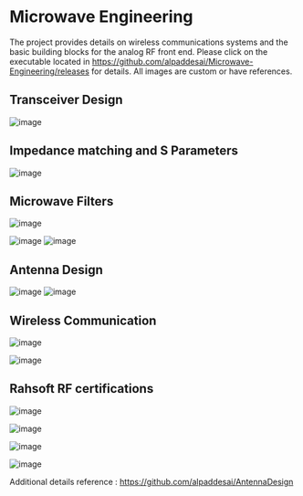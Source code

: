# Microwave Engineering

The project provides details on wireless communications systems and the basic building blocks for the analog RF front end.  Please click on the executable located in https://github.com/alpaddesai/Microwave-Engineering/releases for details.  All images are custom or have references.

## Transceiver Design
![image](MainWindow.png)

## Impedance matching and S Parameters
![image](Sparameter.jpg)

## Microwave Filters
![image](DesigningFilters.png)

![image](Microwave_Filters_ADS.png)
![image](MicrowaveFilterDesign.jpg)

## Antenna Design
![image](AntennaPatch.jpg)
![image](ModifiedAntennaPatch.jpg)

## Wireless Communication
![image](WirelesssCommunications.png)

![image](Testing.png)

## Rahsoft RF certifications

![image](RahsoftADScertificate.jpg)

![image](RFMicrowaveTransmissionTheory.png)

![image](RFFundamentalsConcepts.png)

![image](RFDesignTheory.png)

Additional details reference : https://github.com/alpaddesai/AntennaDesign
